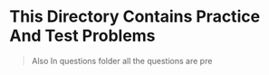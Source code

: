 # This Directory Contains Practice And Test Problems 

> Also In questions folder all the questions are pre